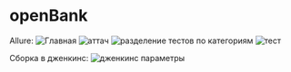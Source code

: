 # openBank
Allure:
![Главная](https://user-images.githubusercontent.com/106106823/177537766-32716b81-b230-474a-8637-9ad36400a435.PNG)
![аттач](https://user-images.githubusercontent.com/106106823/177537786-bd3c7af9-b255-461d-9f0c-77e22bfd1654.PNG)
![разделение тестов по категориям](https://user-images.githubusercontent.com/106106823/177537822-0e95f313-d53b-4fbc-9350-f18d5e17369a.PNG)
![тест](https://user-images.githubusercontent.com/106106823/177537860-0f8e14e9-ea2b-4406-a407-511ab7f48845.PNG)

Сборка в дженкинс:
![дженкинс параметры](https://user-images.githubusercontent.com/106106823/177537899-6a2a743f-80a5-494b-9f4c-fd0c2be561ef.PNG)
